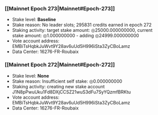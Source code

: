 ### [[Mainnet Epoch 273|Mainnet#Epoch-273]]
* Stake level: **Baseline**
* Stake reason: No leader slots; 295831 credits earned in epoch 272
* Staking activity: target stake amount: ◎25000.000000000, current stake amount: ◎1.000000000 - adding ◎24999.000000000
* Vote account address: EMBiTsHqbkJuWvt9Y28av6uUd5H996iSta3ZyCBoLamz
* Data Center: 16276-FR-Roubaix
### [[Mainnet Epoch 272|Mainnet#Epoch-272]]
* Stake level: **None**
* Stake reason: Insufficient self stake: ◎0.000000000
* Staking activity: creating new stake account J1N8pPwuUku1Fd8DXjCCSZ21wuS3dFu7SyYQzmfBRKtu
* Vote account address: EMBiTsHqbkJuWvt9Y28av6uUd5H996iSta3ZyCBoLamz
* Data Center: 16276-FR-Roubaix